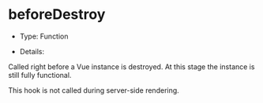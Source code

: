 # beforeDestroy

* Type: Function

* Details:

Called right before a Vue instance is destroyed. At this stage the instance is still fully functional.

This hook is not called during server-side rendering.
